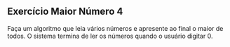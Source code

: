 ## Exercício Maior Número 4
Faça um algoritmo que leia vários números e apresente ao final o maior de todos. O sistema termina de ler os números quando o usuário digitar 0.